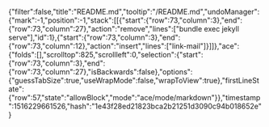 {"filter":false,"title":"README.md","tooltip":"/README.md","undoManager":{"mark":-1,"position":-1,"stack":[[{"start":{"row":73,"column":3},"end":{"row":73,"column":27},"action":"remove","lines":["bundle exec jekyll serve"],"id":1},{"start":{"row":73,"column":3},"end":{"row":73,"column":12},"action":"insert","lines":["link-mail"]}]]},"ace":{"folds":[],"scrolltop":825,"scrollleft":0,"selection":{"start":{"row":73,"column":3},"end":{"row":73,"column":27},"isBackwards":false},"options":{"guessTabSize":true,"useWrapMode":false,"wrapToView":true},"firstLineState":{"row":57,"state":"allowBlock","mode":"ace/mode/markdown"}},"timestamp":1516229661526,"hash":"1e43f28ed21823bca2b21251d3090c94b018652e"}